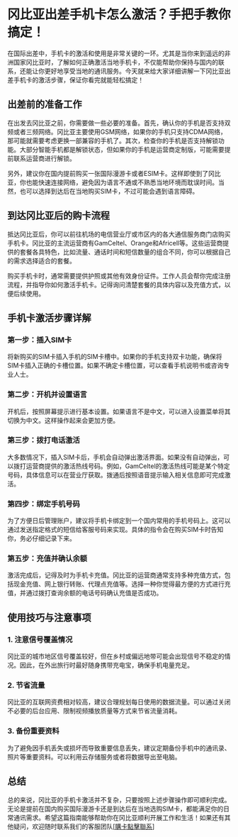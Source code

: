 # 冈比亚出差手机卡怎么激活？手把手教你搞定！

在国际出差中，手机卡的激活和使用是非常关键的一环。尤其是当你来到遥远的非洲国家冈比亚时，了解如何正确激活当地手机卡，不仅能帮助你保持与国内的联系，还能让你更好地享受当地的通讯服务。今天就来给大家详细讲解一下冈比亚出差手机卡的激活步骤，保证你看完就能轻松搞定！

## 出差前的准备工作

在出发去冈比亚之前，你需要做一些必要的准备。首先，确认你的手机是否支持双频或者三频网络。冈比亚主要使用GSM网络，如果你的手机只支持CDMA网络，那可能就需要考虑更换一部兼容的手机了。其次，检查你的手机是否支持解锁功能。大部分智能手机都是解锁状态，但如果你的手机是运营商定制版，可能需要提前联系运营商进行解锁。

另外，建议你在国内提前购买一张国际漫游卡或者ESIM卡。这样即使到了冈比亚，你也能快速连接网络，避免因为语言不通或不熟悉当地环境而耽误时间。当然，也可以选择到达后在当地购买SIM卡，不过可能会遇到语言障碍。

## 到达冈比亚后的购卡流程

抵达冈比亚后，你可以前往机场的电信营业厅或市区内的各大通信服务商门店购买手机卡。冈比亚的主流运营商有GamCeltel、Orange和Africell等。这些运营商提供的套餐各具特色，比如流量、通话时间和短信数量的组合不同，你可以根据自己的需求选择适合的套餐。

购买手机卡时，通常需要提供护照或其他有效身份证件。工作人员会帮你完成注册流程，并指导你如何激活手机卡。记得询问清楚套餐的具体内容以及充值方式，以便后续使用。

## 手机卡激活步骤详解

### 第一步：插入SIM卡

将新购买的SIM卡插入手机的SIM卡槽中。如果你的手机支持双卡功能，确保将SIM卡插入正确的卡槽位置。如果不确定卡槽位置，可以查看手机说明书或咨询专业人士。

### 第二步：开机并设置语言

开机后，按照屏幕提示进行基本设置。如果语言不是中文，可以进入设置菜单将其切换为中文。这样操作起来会更加方便。

### 第三步：拨打电话激活

大多数情况下，插入SIM卡后，手机会自动弹出激活界面。如果没有自动弹出，可以拨打运营商提供的激活热线号码。例如，GamCeltel的激活热线可能是某个特定号码，具体信息可以在营业厅获取。拨通后按照语音提示输入相关信息即可完成激活。

### 第四步：绑定手机号码

为了方便日后管理账户，建议将手机卡绑定到一个国内常用的手机号码上。这可以通过发送指定格式的短信给客服号码来实现。具体的指令会在购买SIM卡时告知你，务必仔细记录下来。

### 第五步：充值并确认余额

激活完成后，记得及时为手机卡充值。冈比亚的运营商通常支持多种充值方式，包括现金充值、网上银行转账、代理点充值等。选择一种你觉得最方便的方式进行充值，并通过拨打查询余额的电话号码确认充值是否成功。

## 使用技巧与注意事项

### 1. 注意信号覆盖情况

冈比亚的城市地区信号覆盖较好，但在乡村或偏远地带可能会出现信号不稳定的情况。因此，在外出旅行时最好随身携带充电宝，确保手机电量充足。

### 2. 节省流量

冈比亚的互联网资费相对较高，建议合理规划每日使用的数据流量。可以通过关闭不必要的后台应用、限制视频播放质量等方式来节省流量消耗。

### 3. 备份重要资料

为了避免因手机丢失或损坏而导致重要信息丢失，建议定期备份手机中的通讯录、照片等重要资料。可以利用云存储服务或者将数据导出至电脑。

## 总结

总的来说，冈比亚的手机卡激活并不复杂，只要按照上述步骤操作即可顺利完成。无论是提前在国内购买国际漫游卡还是到达后在当地选购SIM卡，都能满足你的日常通讯需求。希望这篇指南能够帮助你在冈比亚顺利开展工作和生活！如果还有其他疑问，欢迎随时联系我们的客服团队[[購卡點擊聯系](https://t.me/s/esim1088)]